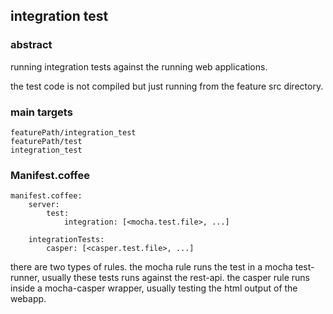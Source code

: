 ## integration test

### abstract

running integration tests against the running web applications.

the test code is not compiled but just running from the feature src directory.

### main targets

    featurePath/integration_test
    featurePath/test
    integration_test

### Manifest.coffee

    manifest.coffee:
        server:
            test:
                integration: [<mocha.test.file>, ...]

        integrationTests:
            casper: [<casper.test.file>, ...]

there are two types of rules.
the mocha rule runs the test in a mocha test-runner, usually these tests runs against the rest-api.
the casper rule runs inside a mocha-casper wrapper, usually testing the html output of the webapp.


